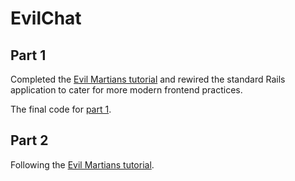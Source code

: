 # EvilChat

## Part 1

Completed the [Evil Martians tutorial](https://evilmartians.com/chronicles/evil-front-part-1) and rewired the standard Rails application to cater for more modern frontend practices.

The final code for [part 1](https://github.com/nstoker/evil_chat/tree/Part1).

## Part 2

Following the [Evil Martians tutorial](https://evilmartians.com/chronicles/evil-front-part-2).
